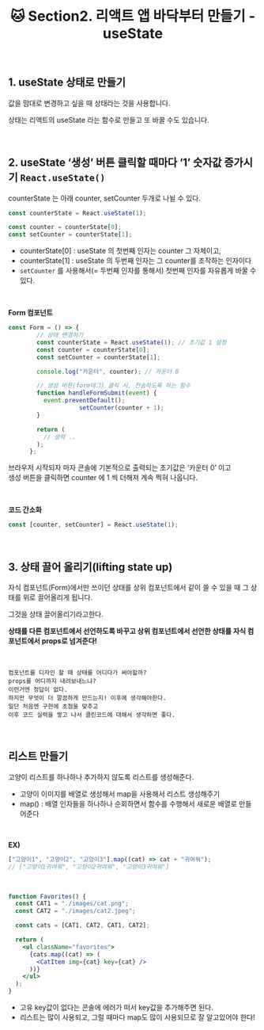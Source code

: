# <div align="center">🐱 Section2. 리액트 앱 바닥부터 만들기 - useState</div>

<br>

## 1. useState 상태로 만들기

값을 맘대로 변경하고 싶을 때 상태라는 것을 사용합니다.

상태는 리액트의 useState 라는 함수로 만들고 또 바꿀 수도 있습니다.

<br>

## 2. useState ‘생성’ 버튼 클릭할 때마다 ‘1’ 숫자값 증가시기 `React.useState()`

counterState 는 아래 counter, setCounter 두개로 나뉠 수 있다.

```jsx
const counterState = React.useState(1);

const counter = counterState[0];
const setCounter = counterState[1];
```

- counterState[0] : useState 의 첫번째 인자는 counter 그 자체이고,
- counterState[1] : useState 의 두번째 인자는 그 counter를 조작하는 인자이다
- `setCounter` 를 사용해서(= 두번째 인자를 통해서) 첫번째 인자를 자유롭게 바꿀 수 있다.

<br>

**Form 컴포넌트**

```jsx
const Form = () => {
        // 상태 변경하기
        const counterState = React.useState(1); // 초기값 1 설정
        const counter = counterState[0];
        const setCounter = counterState[1];

        console.log("카운터", counter); // 카운터 0

        // 생성 버튼(form태그) 클릭 시, 전송하도록 하는 함수
        function handleFormSubmit(event) {
          event.preventDefault();
					setCounter(counter + 1);
        }

        return (
          // 생략 ..
        );
      };
```

브라우저 시작되자 마자 콘솔에 기본적으로 출력되는 초기값은 ‘카운터 0’ 이고  
생성 버튼을 클릭하면 counter 에 1 씩 더해져 계속 찍혀 나옵니다.

<br>

**코드 간소화**

```jsx
const [counter, setCounter] = React.useState(1);
```

<br>

## 3. 상태 끌어 올리기(lifting state up)

자식 컴포넌트(Form)에서만 쓰이던 상태를 상위 컴포넌트에서 같이 쓸 수 있을 때 그 상태를 위로 끌어올리게 됩니다.

그것을 상태 끌어올리기라고한다.

**상태를 다른 컴포넌트에서 선언하도록 바꾸고 상위 컴포넌트에서 선언한 상태를 자식 컴포넌트에서 props로 넘겨준다!**

<br>

```
컴포넌트를 디자인 할 때 상태를 어디다가 써야할까?
props를 어디까지 내려보내느냐?
이런거엔 정답이 없다.
하지만 무엇이 더 깔끔하게 만드는지! 이후에 생각해야한다.
일단 처음엔 구현에 초점을 맞추고
이후 코드 실력을 쌓고 나서 클린코드에 대해서 생각하면 좋다.
```

<br>

## 리스트 만들기

고양이 리스트를 하나하나 추가하지 않도록 리스트를 생성해준다.

- 고양이 이미지를 배열로 생성해서 map을 사용해서 리스트 생성해주기
- map() : 배열 인자들을 하나하나 순회하면서 함수를 수행해서 새로운 배열로 만들어준다

<br>

**EX)**

```jsx
["고양이1", "고양이2", "고양이3"].map((cat) => cat + "귀여워");
// ["고양이1귀여워", "고양이2귀여워", "고양이3귀여워"]
```

<br>

```jsx
function Favorites() {
  const CAT1 = "./images/cat.png";
  const CAT2 = "./images/cat2.jpeg";

  const cats = [CAT1, CAT2, CAT1, CAT2];

  return (
    <ul className="favorites">
      {cats.map((cat) => (
        <CatItem img={cat} key={cat} />
      ))}
    </ul>
  );
}
```

- 고유 key값이 없다는 콘솔에 에러가 떠서 key값을 추가해주면 된다.
- 리스트는 많이 사용되고, 그럴 때마다 map도 많이 사용되므로 잘 알고있어야 한다!
